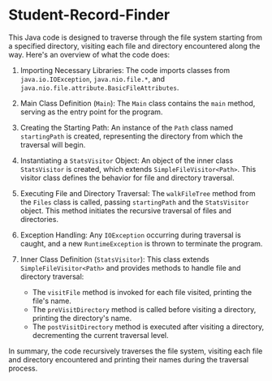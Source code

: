 # Student-Record-Finder
This Java code is designed to traverse through the file system starting from a specified directory, visiting each file and directory encountered along the way. Here's an overview of what the code does:

1. Importing Necessary Libraries: The code imports classes from `java.io.IOException`, `java.nio.file.*`, and `java.nio.file.attribute.BasicFileAttributes`.

2. Main Class Definition (`Main`): The `Main` class contains the `main` method, serving as the entry point for the program.

3. Creating the Starting Path: An instance of the `Path` class named `startingPath` is created, representing the directory from which the traversal will begin.

4. Instantiating a `StatsVisitor` Object: An object of the inner class `StatsVisitor` is created, which extends `SimpleFileVisitor<Path>`. This visitor class defines the behavior for file and directory traversal.

5. Executing File and Directory Traversal: The `walkFileTree` method from the `Files` class is called, passing `startingPath` and the `StatsVisitor` object. This method initiates the recursive traversal of files and directories.

6. Exception Handling: Any `IOException` occurring during traversal is caught, and a new `RuntimeException` is thrown to terminate the program.

7. Inner Class Definition (`StatsVisitor`): This class extends `SimpleFileVisitor<Path>` and provides methods to handle file and directory traversal:

   - The `visitFile` method is invoked for each file visited, printing the file's name.
   - The `preVisitDirectory` method is called before visiting a directory, printing the directory's name.
   - The `postVisitDirectory` method is executed after visiting a directory, decrementing the current traversal level.

In summary, the code recursively traverses the file system, visiting each file and directory encountered and printing their names during the traversal process.

